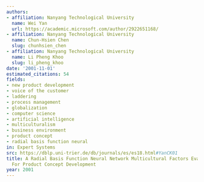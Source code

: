 ```yaml
---
authors:
- affiliation: Nanyang Technological University
  name: Wei Yan
  url: https://academic.microsoft.com/author/2922651168/
- affiliation: Nanyang Technological University
  name: Chun-Hsien Chen
  slug: chunhsien_chen
- affiliation: Nanyang Technological University
  name: Li Pheng Khoo
  slug: li_pheng_khoo
date: '2001-11-01'
estimated_citations: 54
fields:
- new product development
- voice of the customer
- laddering
- process management
- globalization
- computer science
- artificial intelligence
- multiculturalism
- business environment
- product concept
- radial basis function neural
in: Expert Systems
src: https://dblp.uni-trier.de/db/journals/es/es18.html#YanCK01
title: A Radial Basis Function Neural Network Multicultural Factors Evaluation Engine
  For Product Concept Development
year: 2001
---
```


